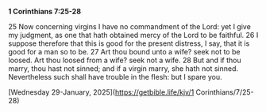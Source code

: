 **1 Corinthians 7:25-28**

25 Now concerning virgins I have no commandment of the Lord: yet I give my judgment, as one that hath obtained mercy of the Lord to be faithful. 26 I suppose therefore that this is good for the present distress, I say, that it is good for a man so to be. 27 Art thou bound unto a wife? seek not to be loosed. Art thou loosed from a wife? seek not a wife. 28 But and if thou marry, thou hast not sinned; and if a virgin marry, she hath not sinned. Nevertheless such shall have trouble in the flesh: but I spare you.

[Wednesday 29-January, 2025](https://getbible.life/kjv/1 Corinthians/7/25-28)
